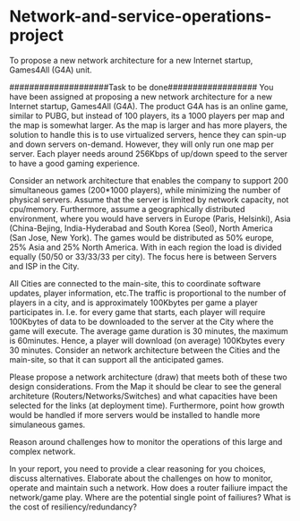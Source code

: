# Network-and-service-operations-project
To propose a new network architecture for a new Internet startup, Games4All (G4A) unit.

####################Task to be done################## You have been assigned at proposing a new network architecture for a new Internet startup, Games4All (G4A). The product G4A has is an online game, similar to PUBG, but instead of 100 players, its a 1000 players per map and the map is somewhat larger. As the map is larger and has more players, the solution to handle this is to use virtualized servers, hence they can spin-up and down servers on-demand. However, they will only run one map per server. Each player needs around 256Kbps of up/down speed to the server to have a good gaming experience.

Consider an network architecture that enables the company to support 200 simultaneous games (200*1000 players), while minimizing the number of physical servers. Assume that the server is limited by network capacity, not cpu/memory. Furthermore, assume a geographically distributed environment, where you would have servers in Europe (Paris, Helsinki), Asia (China-Bejing, India-Hyderabad and South Korea (Seol), North America (San Jose, New York). The games would be distributed as 50% europe, 25% Asia and 25% North America. With in each region the load is divided equally (50/50 or 33/33/33 per city). The focus here is between Servers and ISP in the City.

All Cities are connected to the main-site, this to coordinate software updates, player information, etc.The traffic is proportional to the number of players in a city, and is approximately 100Kbytes per game a player participates in. I.e. for every game that starts, each player will require 100Kbytes of data to be downloaded to the server at the City where the game will execute. The average game duration is 30 minutes, the maximum is 60minutes. Hence, a player will download (on average) 100Kbytes every 30 minutes. Consider an network architecture between the Cities and the main-site, so that it can support all the anticipated games.

Please propose a network architecture (draw) that meets both of these two design considerations. From the Map it should be clear to see the general architeture (Routers/Networks/Switches) and what capacities have been selected for the links (at deployment time). Furthermore, point how growth would be handled if more servers would be installed to handle more simulaneous games.

Reason around challenges how to monitor the operations of this large and complex network.

In your report, you need to provide a clear reasoning for you choices, discuss alternatives. Elaborate about the challenges on how to monitor, operate and maintain such a network. How does a router failiure impact the network/game play. Where are the potential single point of failiures? What is the cost of resiliency/redundancy?
